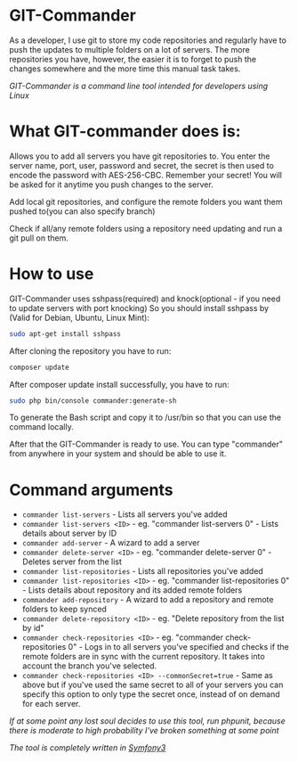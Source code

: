 GIT-Commander
=========

As a developer, I use git to store my code repositories and regularly have to push the updates to multiple folders on a lot of servers. The more repositories you have, however, the easier it is to forget to push the changes somewhere and the more time this manual task takes.

*GIT-Commander is a command line tool intended for developers using Linux*

# What GIT-commander does is:
Allows you to add all servers you have git repositories to. You enter the server name, port, user, password and secret, the secret is then used to encode the password with AES-256-CBC. Remember your secret! You will be asked for it anytime you push changes to the server.

Add local git repositories, and configure the remote folders you want them pushed to(you can also specify branch)

Check if all/any remote folders using a repository need updating and run a git pull on them.

# How to use
GIT-Commander uses sshpass(required) and knock(optional - if you need to update servers with port knocking)
So you should install sshpass by (Valid for Debian, Ubuntu, Linux Mint):
```bash
sudo apt-get install sshpass
```

After cloning the repository you have to run: 
```bash
composer update
```

After composer update install successfully, you have to run:
```bash
sudo php bin/console commander:generate-sh
```
To generate the Bash script and copy it to /usr/bin so that you can use the command locally.

After that the GIT-Commander is ready to use. You can type "commander" from anywhere in your system and should be able to use it.

# Command arguments

* `commander list-servers` - Lists all servers you've added
* `commander list-servers <ID>` - eg. "commander list-servers 0" - Lists details about server by ID
* `commander add-server` - A wizard to add a server
* `commander delete-server <ID>` - eg. "commander delete-server 0" - Deletes server from the list
* `commander list-repositories` - Lists all repositories you've added
* `commander list-repositories <ID>` - eg. "commander list-repositories 0" - Lists details about repository and its added remote folders
* `commander add-repository` - A wizard to add a repository and remote folders to keep synced
* `commander delete-repository <ID>` - eg. "Delete repository from the list by id"
* `commander check-repositories <ID>` - eg. "commander check-repositories 0" - Logs in to all servers you've specified and checks if the remote folders are in sync with the current repository. It takes into account the branch you've selected.
* `commander check-repositories <ID> --commonSecret=true` - Same as above but if you've used the same secret to all of your servers you can specify this option to only type the secret once, instead of on demand for each server.

*If at some point any lost soul decides to use this tool, run phpunit, because there is moderate to high probability I've broken something at some point*

*The tool is completely written in [Symfony3](http://symfony.com/)*
